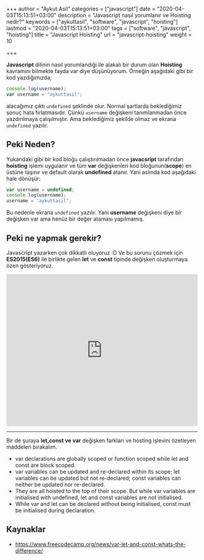+++
author = "Aykut Asil"
categories = ["javascript"]
date = "2020-04-03T15:13:51+03:00"
description = "Javascript nasıl yorumlanır ve Hoisting nedir?"
keywords = ["aykuttasil", "software", "javascript", "hoisting"]
lastmod = "2020-04-03T15:13:51+03:00"
tags = ["software", "javascript", "hoisting"]
title = "Javascript Hoisting"
url = "javascript-hoisting"
weight = 10

+++

**Javascript** dilinin nasıl yorumlandığı ile alakalı bir durum olan **Hoisting** kavramını bilmekte fayda var diye düşünüyorum. Örneğin aşağıdaki gibi bir kod yazdığımızda;

```javascript
console.log(username);
var username = "aykuttasil";
```

alacağımız çıktı `undefined` şeklinde olur. Normal şartlarda beklediğimiz sonuç hata fırlatmasıdır. Çünkü `username` değişkeni tanımlanmadan önce yazdırılmaya çalışılmıştır. Ama beklediğimiz şekilde olmaz ve ekrana `undefined` yazılır.

## Peki Neden?

Yukarıdaki gibi bir kod bloğu çalıştırılmadan önce **javacsript** tarafından **hoisting** işlemi uygulanır ve tüm **var** değişkenleri kod bloğunun(**scope**) en üstüne taşınır ve default olarak **undefined** atanır. Yani aslında kod aşağıdaki hale dönüşür:

```javascript
var username = undefined;
console.log(username);
username = "aykuttasil";
```

Bu nedenle ekrana `undefined` yazılır. Yani **username** değişkeni diye bir değişken var ama henüz bir değer ataması yapılmamış.

## Peki ne yapmak gerekir?

Javascript yazarken çok dikkatli oluyoruz :D Ve bu sorunu çözmek için **ES2015(ES6)** ile birlikte gelen **let** ve **const** tipinde değişken oluşturmaya özen gösteriyoruz.

<iframe height="400px" width="100%" src="https://repl.it/@aykuttasil/javascript-hoisting?lite=true" scrolling="no" frameborder="no" allowtransparency="true" allowfullscreen="true" sandbox="allow-forms allow-pointer-lock allow-popups allow-same-origin allow-scripts allow-modals"></iframe>

---

Bir de şuraya **let,const ve var** değişken farkları ve hosting işlevini özetleyen maddeleri bırakalım.

- var declarations are globally scoped or function scoped while let and const are block scoped.
- var variables can be updated and re-declared within its scope; let variables can be updated but not re-declared; const variables can neither be updated nor re-declared.
- They are all hoisted to the top of their scope. But while var variables are initialised with undefined, let and const variables are not initialised.
- While var and let can be declared without being initialised, const must be initialised during declaration.

## Kaynaklar

- <https://www.freecodecamp.org/news/var-let-and-const-whats-the-difference/>
